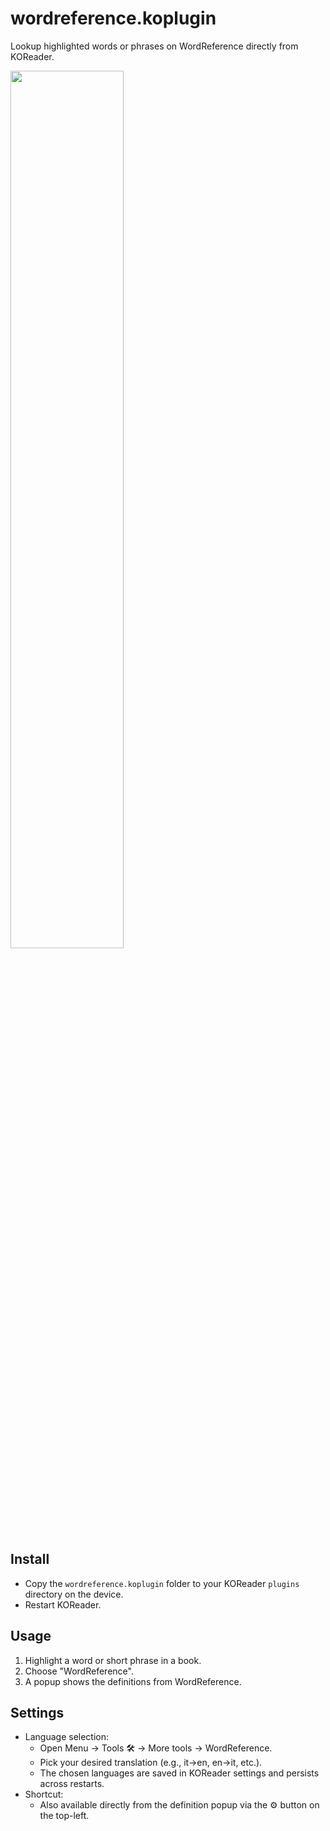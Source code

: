 # wordreference.koplugin

Lookup highlighted words or phrases on WordReference directly from KOReader.

<p align="left">
<img src="https://github.com/user-attachments/assets/9865e1e5-7e60-4ab3-af82-582169d0aa2e" width=60%>
</p>

## Install

- Copy the `wordreference.koplugin` folder to your KOReader `plugins` directory on the device.
- Restart KOReader.

## Usage

1. Highlight a word or short phrase in a book.
2. Choose "WordReference".
3. A popup shows the definitions from WordReference.

## Settings

- Language selection:
  - Open Menu → Tools 🛠️ → More tools → WordReference.
  - Pick your desired translation (e.g., it→en, en→it, etc.).
  - The chosen languages are saved in KOReader settings and persists across restarts.
- Shortcut:
  - Also available directly from the definition popup via the ⚙️ button on the top-left.

